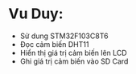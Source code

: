 # Vu Duy:
- Sử dung STM32F103C8T6
- Đọc cảm biến DHT11
- Hiển thị giá trị cảm biến lên LCD
- Ghi giá trị cảm biến vào SD Card